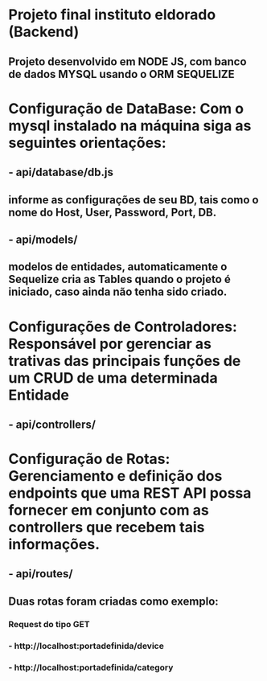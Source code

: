 # Projeto final instituto eldorado (Backend)
## Projeto desenvolvido em NODE JS, com banco de dados MYSQL usando o ORM SEQUELIZE
#  
# Configuração de DataBase: Com o mysql instalado na máquina siga as seguintes orientações:
##   - api/database/db.js
##       informe as configurações de seu BD, tais como o nome do Host, User, Password, Port, DB.
##   - api/models/
##       modelos de entidades, automaticamente o Sequelize cria as Tables quando o projeto é iniciado, caso ainda não tenha sido criado.
#
# Configurações de Controladores: Responsável por gerenciar as trativas das principais funções de um CRUD de uma determinada Entidade
##  - api/controllers/
# Configuração de Rotas: Gerenciamento e definição dos endpoints que uma REST API possa fornecer em conjunto com as controllers que recebem tais informações.
##  - api/routes/
## Duas rotas foram criadas como exemplo:
### Request do tipo GET
### - http://localhost:portadefinida/device
### - http://localhost:portadefinida/category
